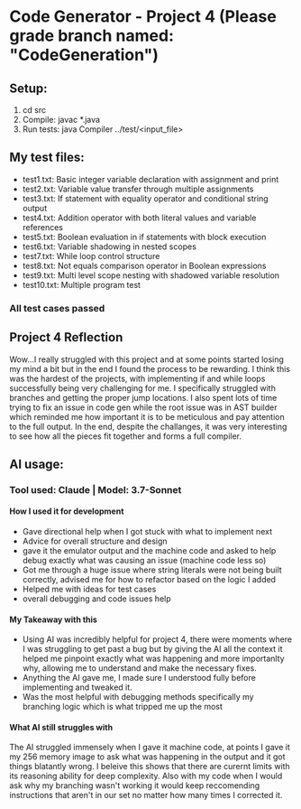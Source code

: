 # Code Generator - Project 4 (Please grade branch named: "CodeGeneration")

## Setup:
1. cd src
2. Compile: javac *.java
3. Run tests: java Compiler ../test/<input_file>

## My test files:
- test1.txt: Basic integer variable declaration with assignment and print
- test2.txt: Variable value transfer through multiple assignments
- test3.txt: If statement with equality operator and conditional string output
- test4.txt: Addition operator with both literal values and variable references
- test5.txt: Boolean evaluation in if statements with block execution
- test6.txt: Variable shadowing in nested scopes
- test7.txt: While loop control structure
- test8.txt: Not equals comparison operator in Boolean expressions
- test9.txt: Multi level scope nesting with shadowed variable resolution
- test10.txt: Multiple program test


### All test cases passed

## Project 4 Reflection
Wow...I really struggled with this project and at some points started losing my mind a bit but in the end I found the process to be rewarding.
I think this was the hardest of the projects, with implementing if and while loops successfully being very challenging for me. I specifically struggled with branches and getting the proper jump locations. I also spent lots of time trying to fix an issue in code gen while the root issue was in AST builder which reminded me how important it is to be meticulous and pay attention to the full output. In the end, despite the challanges, it was very interesting to see how all the pieces fit together and forms a full compiler. 

## AI usage:

### Tool used: Claude | Model: 3.7-Sonnet

#### How I used it for development
- Gave directional help when I got stuck with what to implement next
- Advice for overall structure and design
- gave it the emulator output and the machine code and asked to help debug exactly what was causing an issue (machine code less so)
- Got me through a huge issue where string literals were not being built correctly, advised me for how to refactor based on the logic I added
- Helped me with ideas for test cases
- overall debugging and code issues help


#### My Takeaway with this
- Using AI was incredibly helpful for project 4, there were moments where I was struggling to get past a bug but by giving the AI all the context it helped me pinpoint exactly what was happening and more importanlty why, allowing me to understand and make the necessary fixes. 
- Anything the AI gave me, I made sure I understood fully before implementing and tweaked it.
- Was the most helpful with debugging methods specifically my branching logic which is what tripped me up the most


#### What AI still struggles with
The AI struggled immensely when I gave it machine code, at points I gave it my 256 memory image to ask what was happening in the output and it got things blatantly wrong. I beleive this shows that there are curernt limits with its reasoning ability for deep complexity. Also with my code when I would ask why my branching wasn't working it would keep reccomending instructions that aren't in our set no matter how many times I corrected it.